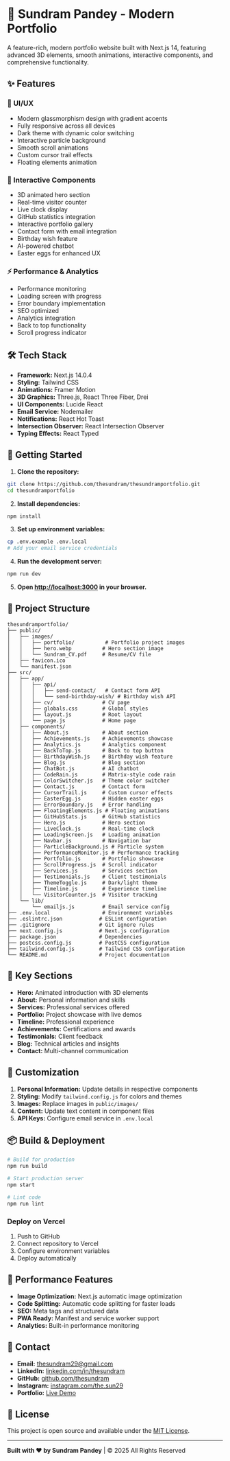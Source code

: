 # 🚀 Sundram Pandey - Modern Portfolio

A feature-rich, modern portfolio website built with Next.js 14, featuring advanced 3D elements, smooth animations, interactive components, and comprehensive functionality.

## ✨ Features

### 🎨 UI/UX
- Modern glassmorphism design with gradient accents
- Fully responsive across all devices
- Dark theme with dynamic color switching
- Interactive particle background
- Smooth scroll animations
- Custom cursor trail effects
- Floating elements animation

### 🌟 Interactive Components
- 3D animated hero section
- Real-time visitor counter
- Live clock display
- GitHub statistics integration
- Interactive portfolio gallery
- Contact form with email integration
- Birthday wish feature
- AI-powered chatbot
- Easter eggs for enhanced UX

### ⚡ Performance & Analytics
- Performance monitoring
- Loading screen with progress
- Error boundary implementation
- SEO optimized
- Analytics integration
- Back to top functionality
- Scroll progress indicator

## 🛠️ Tech Stack

- **Framework:** Next.js 14.0.4
- **Styling:** Tailwind CSS
- **Animations:** Framer Motion
- **3D Graphics:** Three.js, React Three Fiber, Drei
- **UI Components:** Lucide React
- **Email Service:** Nodemailer
- **Notifications:** React Hot Toast
- **Intersection Observer:** React Intersection Observer
- **Typing Effects:** React Typed

## 🚀 Getting Started

1. **Clone the repository:**
```bash
git clone https://github.com/thesundram/thesundramportfolio.git
cd thesundramportfolio
```

2. **Install dependencies:**
```bash
npm install
```

3. **Set up environment variables:**
```bash
cp .env.example .env.local
# Add your email service credentials
```

4. **Run the development server:**
```bash
npm run dev
```

5. **Open [http://localhost:3000](http://localhost:3000) in your browser.**

## 📁 Project Structure

```
thesundramportfolio/
├── public/
│   ├── images/
│   │   ├── portfolio/          # Portfolio project images
│   │   ├── hero.webp          # Hero section image
│   │   └── Sundram_CV.pdf     # Resume/CV file
│   ├── favicon.ico
│   └── manifest.json
├── src/
│   ├── app/
│   │   ├── api/
│   │   │   ├── send-contact/   # Contact form API
│   │   │   └── send-birthday-wish/ # Birthday wish API
│   │   ├── cv/                # CV page
│   │   ├── globals.css        # Global styles
│   │   ├── layout.js          # Root layout
│   │   └── page.js            # Home page
│   ├── components/
│   │   ├── About.js           # About section
│   │   ├── Achievements.js    # Achievements showcase
│   │   ├── Analytics.js       # Analytics component
│   │   ├── BackToTop.js       # Back to top button
│   │   ├── BirthdayWish.js    # Birthday wish feature
│   │   ├── Blog.js            # Blog section
│   │   ├── ChatBot.js         # AI chatbot
│   │   ├── CodeRain.js        # Matrix-style code rain
│   │   ├── ColorSwitcher.js   # Theme color switcher
│   │   ├── Contact.js         # Contact form
│   │   ├── CursorTrail.js     # Custom cursor effects
│   │   ├── EasterEgg.js       # Hidden easter eggs
│   │   ├── ErrorBoundary.js   # Error handling
│   │   ├── FloatingElements.js # Floating animations
│   │   ├── GitHubStats.js     # GitHub statistics
│   │   ├── Hero.js            # Hero section
│   │   ├── LiveClock.js       # Real-time clock
│   │   ├── LoadingScreen.js   # Loading animation
│   │   ├── Navbar.js          # Navigation bar
│   │   ├── ParticleBackground.js # Particle system
│   │   ├── PerformanceMonitor.js # Performance tracking
│   │   ├── Portfolio.js       # Portfolio showcase
│   │   ├── ScrollProgress.js  # Scroll indicator
│   │   ├── Services.js        # Services section
│   │   ├── Testimonials.js    # Client testimonials
│   │   ├── ThemeToggle.js     # Dark/light theme
│   │   ├── Timeline.js        # Experience timeline
│   │   └── VisitorCounter.js  # Visitor tracking
│   └── lib/
│       └── emailjs.js         # Email service config
├── .env.local                 # Environment variables
├── .eslintrc.json            # ESLint configuration
├── .gitignore                # Git ignore rules
├── next.config.js            # Next.js configuration
├── package.json              # Dependencies
├── postcss.config.js         # PostCSS configuration
├── tailwind.config.js        # Tailwind CSS configuration
└── README.md                 # Project documentation
```

## 🎯 Key Sections

- **Hero:** Animated introduction with 3D elements
- **About:** Personal information and skills
- **Services:** Professional services offered
- **Portfolio:** Project showcase with live demos
- **Timeline:** Professional experience
- **Achievements:** Certifications and awards
- **Testimonials:** Client feedback
- **Blog:** Technical articles and insights
- **Contact:** Multi-channel communication

## 🔧 Customization

1. **Personal Information:** Update details in respective components
2. **Styling:** Modify `tailwind.config.js` for colors and themes
3. **Images:** Replace images in `public/images/`
4. **Content:** Update text content in component files
5. **API Keys:** Configure email service in `.env.local`

## 📦 Build & Deployment

```bash
# Build for production
npm run build

# Start production server
npm start

# Lint code
npm run lint
```

### Deploy on Vercel

1. Push to GitHub
2. Connect repository to Vercel
3. Configure environment variables
4. Deploy automatically

## 🌟 Performance Features

- **Image Optimization:** Next.js automatic image optimization
- **Code Splitting:** Automatic code splitting for faster loads
- **SEO:** Meta tags and structured data
- **PWA Ready:** Manifest and service worker support
- **Analytics:** Built-in performance monitoring

## 📧 Contact

- **Email:** [thesundram29@gmail.com](mailto:thesundram29@gmail.com)
- **LinkedIn:** [linkedin.com/in/thesundram](https://linkedin.com/in/thesundram)
- **GitHub:** [github.com/thesundram](https://github.com/thesundram)
- **Instagram:** [instagram.com/the.sun29](https://instagram.com/the.sun29)
- **Portfolio:** [Live Demo](https://thesundram.vercel.app)

## 📄 License

This project is open source and available under the [MIT License](LICENSE).

---

**Built with ❤️ by Sundram Pandey** | © 2025 All Rights Reserved